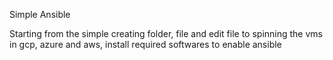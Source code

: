 Simple Ansible

Starting from the simple creating folder, file and edit file to spinning the vms in gcp, azure and aws, install required softwares to enable ansible


